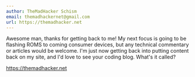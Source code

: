 ```yaml
---
author: TheMadHacker Schism
email: themadhackernet@gmail.com
url: https://themadhacker.net
---
```


Awesome man, thanks for getting back to me! My next focus is going to be flashing ROMS to coming consumer devices, but any technical commentary or articles would be welcome. I'm just now getting back into putting content back on my site, and I'd love to see your coding blog. What's it called?

https://themadhacker.net